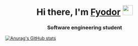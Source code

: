 <h1 align="center">Hi there, I'm <a href="https://t.me/glamostoffer" target="_blank">Fyodor</a> 
<img src="https://github.com/blackcater/blackcater/raw/main/images/Hi.gif" height="32"/></h1>
<h3 align="center">Software engineering student</h3>

[![Anurag's GitHub stats](https://github-readme-stats.vercel.app/api?username=glamostoffer&theme=cobalt)](https://github.com/anuraghazra/github-readme-stats)

